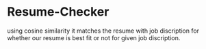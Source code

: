 # Resume-Checker
using cosine similarity it matches the resume with job discription for whether our resume is best fit or not for given job discription.
